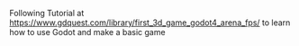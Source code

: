 Following Tutorial at https://www.gdquest.com/library/first_3d_game_godot4_arena_fps/ to learn how to use Godot and make a basic game
